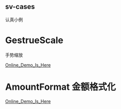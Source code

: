 sv-cases
--------
认真小例

GestrueScale
=============
手势缩放

[Online_Demo_Is_Here](./GestureScale/docs/pages/index/index.html)


AmountFormat 金额格式化
========================
[Online_Demo_Is_Here](./test/amountFormat.html)
